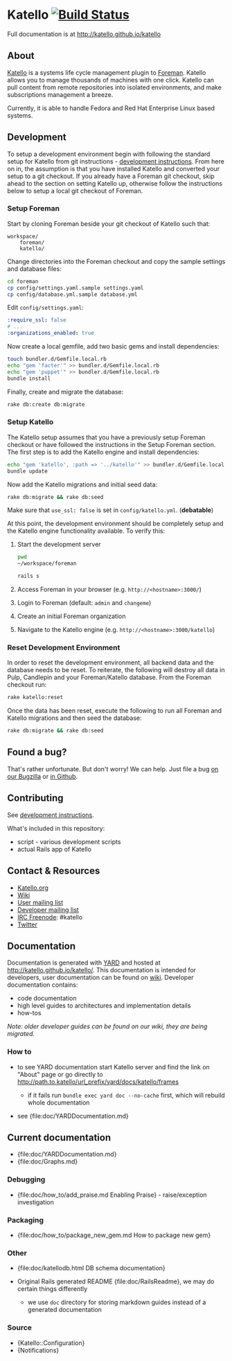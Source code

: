 # Katello [![Build Status](https://travis-ci.org/Katello/katello.png?branch=master)](https://travis-ci.org/Katello/katello)

Full documentation is at http://katello.github.io/katello

## About

[Katello](http://www.katello.org) is a systems life cycle management
plugin to [Foreman](http://www.theforeman.org). Katello allows you to manage
thousands of machines with one click. Katello can pull content
from remote repositories into isolated environments, and make subscriptions
management a breeze.

Currently, it is able to handle Fedora and Red Hat Enterprise
Linux based systems.

## Development

To setup a development environment begin with following the standard setup for Katello from git instructions - [development instructions](https://fedorahosted.org/katello/wiki/AdvancedInstallation#GettingupandRunningGIT). From here on in, the assumption is that you have installed Katello and converted your setup to a git checkout. If you already have a Foreman git checkout, skip ahead to the section on setting Katello up, otherwise follow the instructions below to setup a local git checkout of Foreman.

### Setup Foreman

Start by cloning Foreman beside your git checkout of Katello such that:

```
workspace/
    foreman/
    katello/
```

Change directories into the Foreman checkout and copy the sample settings and database files:

```bash
cd foreman
cp config/settings.yaml.sample settings.yaml
cp config/database.yml.sample database.yml
```

Edit `config/settings.yaml`:

```yml
:require_ssl: false
# ...
:organizations_enabled: true
```

Now create a local gemfile, add two basic gems and install dependencies:

```bash
touch bundler.d/Gemfile.local.rb
echo "gem 'facter'" >> bundler.d/Gemfile.local.rb
echo "gem 'puppet'" >> bundler.d/Gemfile.local.rb
bundle install
```

Finally, create and migrate the database:

```bash
rake db:create db:migrate
```

### Setup Katello

The Katello setup assumes that you have a previously setup Foreman checkout or have followed the instructions in the Setup Foreman section. The first step is to add the Katello engine and install dependencies:

```bash
echo "gem 'katello', :path => '../katello'" >> bundler.d/Gemfile.local.rb
bundle update
```

Now add the Katello migrations and initial seed data:

```bash
rake db:migrate && rake db:seed
```

Make sure that `use_ssl: false` is set in `config/katello.yml`. (**debatable**)

At this point, the development environment should be completely setup and the Katello engine functionality available. To verify this:

1. Start the development server

    ```bash
    pwd
    ~/workspace/foreman

    rails s
    ```

2. Access Foreman in your browser (e.g. `http://<hostname>:3000/`)
3. Login to Foreman (default: `admin` and `changeme`)
4. Create an initial Foreman organization
5. Navigate to the Katello engine (e.g. `http://<hostname>:3000/katello`)

### Reset Development Environment

In order to reset the development environment, all backend data and the database needs to be reset. To reiterate, the following will destroy all data in Pulp, Candlepin and your Foreman/Katello database. From the Foreman checkout run:

```bash
rake katello:reset
```

Once the data has been reset, execute the following to run all Foreman and Katello migrations and then seed the database:

```bash
rake db:migrate && rake db:seed
```

## Found a bug?

That's rather unfortunate. But don't worry! We can help. Just file a bug
[on our Bugzilla](https://bugzilla.redhat.com/enter_bug.cgi?product=Katello) or
[in Github](https://github.com/Katello/katello/issues).


## Contributing

See
[development instructions](https://fedorahosted.org/katello/wiki/AdvancedInstallation#GettingupandRunningGIT).

What's included in this repository:

 * script - various development scripts
 * actual Rails app of Katello

## Contact & Resources

 * [Katello.org](http://katello.org)
 * [Wiki](https://fedorahosted.org/katello/wiki)
 * [User mailing list](https://fedorahosted.org/mailman/listinfo/katello)
 * [Developer mailing list](https://www.redhat.com/mailman/listinfo/katello-devel)
 * [IRC Freenode](http://freenode.net/using_the_network.shtml): #katello
 * [Twitter](https://twitter.com/Katello_Project)

## Documentation

Documentation is generated with [YARD](http://yardoc.org/) and hosted at <http://katello.github.io/katello/>.
This documentation is intended for developers, user documentation can be found on
[wiki](https://fedorahosted.org/katello/). Developer documentation contains:

-   code documentation
-   high level guides to architectures and implementation details
-   how-tos

*Note: older developer guides can be found on our wiki, they are being migrated.*

### How to

-   to see YARD documentation start Katello server and find the link on "About" page or go directly to
    <http://path.to.katello/url_prefix/yard/docs/katello/frames>

    -   if it fails run `bundle exec yard doc --no-cache` first, which will rebuild whole documentation

-   see {file:doc/YARDDocumentation.md}

## Current documentation

-   {file:doc/YARDDocumentation.md}
-   {file:doc/Graphs.md}

### Debugging

-   {file:doc/how_to/add_praise.md Enabling Praise} - raise/exception investigation

### Packaging

-   {file:doc/how_to/package_new_gem.md How to package new gem}

### Other

-   {file:doc/katellodb.html DB schema documentation}
-   Original Rails generated README {file:doc/RailsReadme}, we may do certain things differently

    -   we use `doc` directory for storing markdown guides instead of a generated documentation

### Source

-   {Katello::Configuration}
-   {Notifications}
